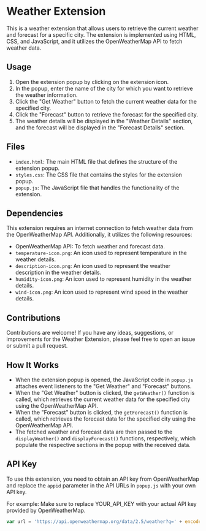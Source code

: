 # Weather Extension

This is a weather extension that allows users to retrieve the current weather and forecast for a specific city. The extension is implemented using HTML, CSS, and JavaScript, and it utilizes the OpenWeatherMap API to fetch weather data.

## Usage

1. Open the extension popup by clicking on the extension icon.
2. In the popup, enter the name of the city for which you want to retrieve the weather information.
3. Click the "Get Weather" button to fetch the current weather data for the specified city.
4. Click the "Forecast" button to retrieve the forecast for the specified city.
5. The weather details will be displayed in the "Weather Details" section, and the forecast will be displayed in the "Forecast Details" section.

## Files

- `index.html`: The main HTML file that defines the structure of the extension popup.
- `styles.css`: The CSS file that contains the styles for the extension popup.
- `popup.js`: The JavaScript file that handles the functionality of the extension.

## Dependencies

This extension requires an internet connection to fetch weather data from the OpenWeatherMap API. Additionally, it utilizes the following resources:

- OpenWeatherMap API: To fetch weather and forecast data.
- `temperature-icon.png`: An icon used to represent temperature in the weather details.
- `description-icon.png`: An icon used to represent the weather description in the weather details.
- `humidity-icon.png`: An icon used to represent humidity in the weather details.
- `wind-icon.png`: An icon used to represent wind speed in the weather details.

## Contributions

Contributions are welcome! If you have any ideas, suggestions, or improvements for the Weather Extension, please feel free to open an issue or submit a pull request.

## How It Works

- When the extension popup is opened, the JavaScript code in `popup.js` attaches event listeners to the "Get Weather" and "Forecast" buttons.
- When the "Get Weather" button is clicked, the `getWeather()` function is called, which retrieves the current weather data for the specified city using the OpenWeatherMap API.
- When the "Forecast" button is clicked, the `getForecast()` function is called, which retrieves the forecast data for the specified city using the OpenWeatherMap API.
- The fetched weather and forecast data are then passed to the `displayWeather()` and `displayForecast()` functions, respectively, which populate the respective sections in the popup with the received data.

## API Key

To use this extension, you need to obtain an API key from OpenWeatherMap and replace the `appid` parameter in the API URLs in `popup.js` with your own API key.

For example: Make sure to replace YOUR_API_KEY with your actual API key provided by OpenWeatherMap.

```javascript
var url = 'https://api.openweathermap.org/data/2.5/weather?q=' + encodeURIComponent(cityName) + '&appid=YOUR_API_KEY&units=metric';



